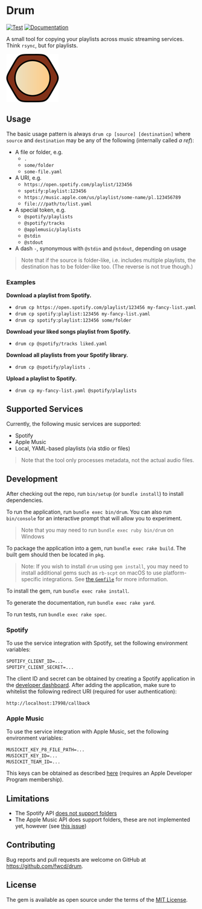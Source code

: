 # Drum

[![Test](https://github.com/fwcd/drum/actions/workflows/test.yml/badge.svg)](https://github.com/fwcd/drum/actions/workflows/test.yml)
[![Documentation](https://github.com/fwcd/drum/actions/workflows/documentation.yml/badge.svg)](https://fwcd.github.io/drum)

A small tool for copying your playlists across music streaming services. Think `rsync`, but for playlists.

![Icon](artwork/icon128.png)

## Usage

The basic usage pattern is always `drum cp [source] [destination]` where `source` and `destination` may be any of the following (internally called _a ref_):

* A file or folder, e.g.
  * `.`
  * `some/folder`
  * `some-file.yaml`
* A URI, e.g.
  * `https://open.spotify.com/playlist/123456`
  * `spotify:playlist:123456`
  * `https://music.apple.com/us/playlist/some-name/pl.123456789`
  * `file:///path/to/list.yaml`
* A special token, e.g.
  * `@spotify/playlists`
  * `@spotify/tracks`
  * `@applemusic/playlists`
  * `@stdin`
  * `@stdout`
* A dash `-`, synonymous with `@stdin` and `@stdout`, depending on usage

> Note that if the source is folder-like, i.e. includes multiple playlists, the destination has to be folder-like too. (The reverse is not true though.)

### Examples

**Download a playlist from Spotify.**

* `drum cp https://open.spotify.com/playlist/123456 my-fancy-list.yaml`
* `drum cp spotify:playlist:123456 my-fancy-list.yaml`
* `drum cp spotify:playlist:123456 some/folder`

**Download your liked songs playlist from Spotify.**

* `drum cp @spotify/tracks liked.yaml`

**Download all playlists from your Spotify library.**

* `drum cp @spotify/playlists .`

**Upload a playlist to Spotify.**

* `drum cp my-fancy-list.yaml @spotify/playlists`

## Supported Services

Currently, the following music services are supported:

* Spotify
* Apple Music
* Local, YAML-based playlists (via stdio or files)

> Note that the tool only processes metadata, not the actual audio files.

## Development

After checking out the repo, run `bin/setup` (or `bundle install`) to install dependencies.

To run the application, run `bundle exec bin/drum`. You can also run `bin/console` for an interactive prompt that will allow you to experiment.

> Note that you may need to run `bundle exec ruby bin/drum` on Windows

To package the application into a gem, run `bundle exec rake build`. The built gem should then be located in `pkg`.

> Note: If you wish to install `drum` using `gem install`, you may need to install additional gems such as `rb-scpt` on macOS to use platform-specific integrations. See [the `Gemfile`](Gemfile) for more information.

To install the gem, run `bundle exec rake install`.

To generate the documentation, run `bundle exec rake yard`.

To run tests, run `bundle exec rake spec`.

### Spotify

To use the service integration with Spotify, set the following environment variables:

```
SPOTIFY_CLIENT_ID=...
SPOTIFY_CLIENT_SECRET=...
```

The client ID and secret can be obtained by creating a Spotify application in the [developer dashboard](https://developer.spotify.com/dashboard/applications). After adding the application, make sure to whitelist the following redirect URI (required for user authentication):

```
http://localhost:17998/callback
```

### Apple Music

To use the service integration with Apple Music, set the following environment variables:

```
MUSICKIT_KEY_P8_FILE_PATH=...
MUSICKIT_KEY_ID=...
MUSICKIT_TEAM_ID=...
```

This keys can be obtained as described [here](https://developer.apple.com/documentation/applemusicapi/getting_keys_and_creating_tokens) (requires an Apple Developer Program membership).

## Limitations

* The Spotify API [does not support folders](https://developer.spotify.com/documentation/general/guides/working-with-playlists/#folders)
* The Apple Music API does support folders, these are not implemented yet, however (see [this issue](https://github.com/fwcd/drum/issues/17))

## Contributing

Bug reports and pull requests are welcome on GitHub at https://github.com/fwcd/drum.

## License

The gem is available as open source under the terms of the [MIT License](https://opensource.org/licenses/MIT).
